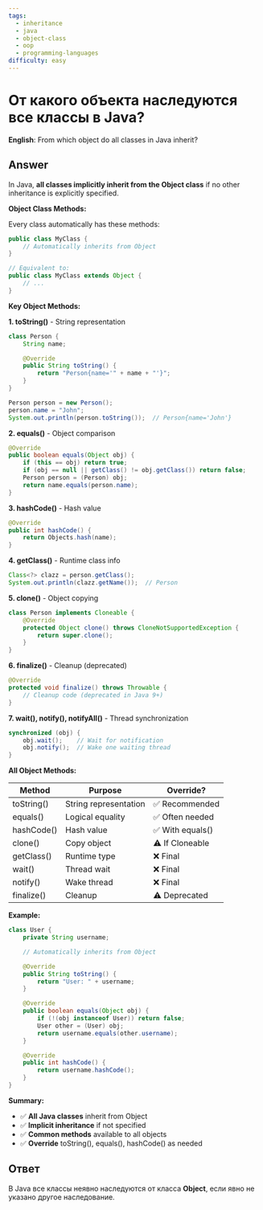 ```yaml
---
tags:
  - inheritance
  - java
  - object-class
  - oop
  - programming-languages
difficulty: easy
---
```


# От какого объекта наследуются все классы в Java?

**English**: From which object do all classes in Java inherit?

## Answer

In Java, **all classes implicitly inherit from the Object class** if no other inheritance is explicitly specified.

**Object Class Methods:**

Every class automatically has these methods:

```java
public class MyClass {
    // Automatically inherits from Object
}

// Equivalent to:
public class MyClass extends Object {
    // ...
}
```

**Key Object Methods:**

**1. toString()** - String representation

```java
class Person {
    String name;

    @Override
    public String toString() {
        return "Person{name='" + name + "'}";
    }
}

Person person = new Person();
person.name = "John";
System.out.println(person.toString());  // Person{name='John'}
```

**2. equals()** - Object comparison

```java
@Override
public boolean equals(Object obj) {
    if (this == obj) return true;
    if (obj == null || getClass() != obj.getClass()) return false;
    Person person = (Person) obj;
    return name.equals(person.name);
}
```

**3. hashCode()** - Hash value

```java
@Override
public int hashCode() {
    return Objects.hash(name);
}
```

**4. getClass()** - Runtime class info

```java
Class<?> clazz = person.getClass();
System.out.println(clazz.getName());  // Person
```

**5. clone()** - Object copying

```java
class Person implements Cloneable {
    @Override
    protected Object clone() throws CloneNotSupportedException {
        return super.clone();
    }
}
```

**6. finalize()** - Cleanup (deprecated)

```java
@Override
protected void finalize() throws Throwable {
    // Cleanup code (deprecated in Java 9+)
}
```

**7. wait(), notify(), notifyAll()** - Thread synchronization

```java
synchronized (obj) {
    obj.wait();    // Wait for notification
    obj.notify();  // Wake one waiting thread
}
```

**All Object Methods:**

| Method | Purpose | Override? |
|--------|---------|-----------|
| toString() | String representation | ✅ Recommended |
| equals() | Logical equality | ✅ Often needed |
| hashCode() | Hash value | ✅ With equals() |
| clone() | Copy object | ⚠️ If Cloneable |
| getClass() | Runtime type | ❌ Final |
| wait() | Thread wait | ❌ Final |
| notify() | Wake thread | ❌ Final |
| finalize() | Cleanup | ⚠️ Deprecated |

**Example:**

```java
class User {
    private String username;

    // Automatically inherits from Object

    @Override
    public String toString() {
        return "User: " + username;
    }

    @Override
    public boolean equals(Object obj) {
        if (!(obj instanceof User)) return false;
        User other = (User) obj;
        return username.equals(other.username);
    }

    @Override
    public int hashCode() {
        return username.hashCode();
    }
}
```

**Summary:**

- ✅ **All Java classes** inherit from Object
- ✅ **Implicit inheritance** if not specified
- ✅ **Common methods** available to all objects
- ✅ **Override** toString(), equals(), hashCode() as needed

## Ответ

В Java все классы неявно наследуются от класса **Object**, если явно не указано другое наследование.

